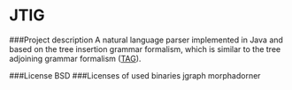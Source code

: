 JTIG
====

###Project description
A natural language parser implemented in Java and based on the tree insertion grammar formalism, which is similar to the
tree adjoining grammar formalism ([TAG](http://en.wikipedia.org/wiki/Tree-adjoining_grammar)).

###License
BSD
###Licenses of used binaries
jgraph
morphadorner
